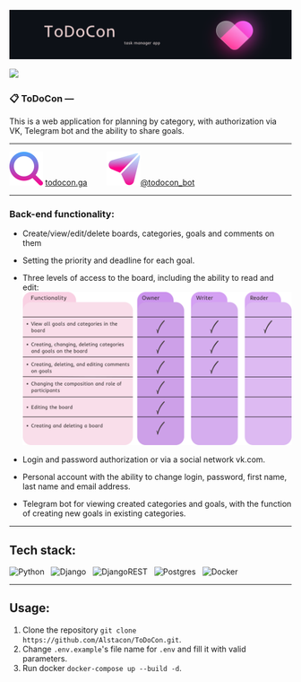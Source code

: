 ![logo](./readme_assets/logo2.svg)

<a href="https://codecov.io/gh/Alstacon/ToDoCon" > <img src="https://img.shields.io/codecov/c/github/Alstacon/ToDoCon?color=EB66A5&style=plastic"></a>

### 📋 ToDoCon —
This is a web application for planning by category, with authorization via VK, Telegram bot and the ability to share goals.
___

![google](./readme_assets/google.svg) [todocon.ga](http://todocon.ga)&nbsp;&nbsp;&nbsp;&nbsp;&nbsp;&nbsp;&nbsp;&nbsp;
![telegram](./readme_assets/telegram.svg)[@todocon_bot](https://t.me/todocon_bot)
___
### Back-end functionality:
- Create/view/edit/delete boards, categories, goals and comments on them
- Setting the priority and deadline for each goal.
- Three levels of access to the board, including the ability to read and edit:
&nbsp;&nbsp;&nbsp;&nbsp;![table](./readme_assets/permission_table.svg)

- Login and password authorization or via a social network vk.com.
- Personal account with the ability to change login, password, first name, last name and email address.
- Telegram bot for viewing created categories and goals, with the function of creating new goals in existing categories.

___
## Tech stack:
![Python](https://img.shields.io/badge/%20-PYTHON-C083E5)&nbsp;&nbsp;
![Django](https://img.shields.io/badge/-DJANGO-EB66A5)&nbsp;&nbsp;
![DjangoREST](https://img.shields.io/badge/%20-DJANGO--REST-C083E5)&nbsp;&nbsp;
![Postgres](https://img.shields.io/badge/%20-POSTGRES-EB66A5)&nbsp;&nbsp;
![Docker](https://img.shields.io/badge/%20-DOCKER-C083E5)&nbsp;&nbsp;
___


## Usage:
1) Clone the repository
`git clone https://github.com/Alstacon/ToDoCon.git`.
2) Change `.env.example`'s file name for `.env` and fill it with valid parameters.
3) Run docker `docker-compose up --build -d`.
